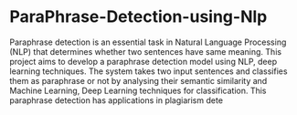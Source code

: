# ParaPhrase-Detection-using-Nlp
Paraphrase detection is an essential task in Natural Language Processing (NLP) that 
determines whether two sentences have same meaning. This project aims to develop a 
paraphrase detection model using NLP, deep learning techniques. The system takes two 
input sentences and classifies them as paraphrase or not by analysing their semantic 
similarity and Machine Learning, Deep Learning techniques for classification. This 
paraphrase detection has applications in plagiarism dete
